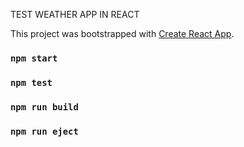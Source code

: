 TEST WEATHER APP IN REACT

This project was bootstrapped with [Create React App](https://github.com/facebook/create-react-app).

### `npm start`

### `npm test`

### `npm run build`

### `npm run eject`
